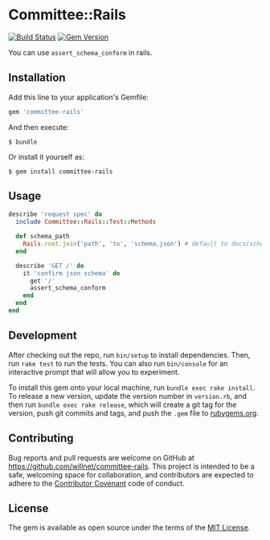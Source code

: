 # Committee::Rails

[![Build Status](https://travis-ci.org/willnet/committee-rails.svg?branch=master)](https://travis-ci.org/willnet/committee-rails)
[![Gem Version](https://badge.fury.io/rb/committee-rails.svg)](https://badge.fury.io/rb/committee-rails)

You can use `assert_schema_conform` in rails.

## Installation

Add this line to your application's Gemfile:

```ruby
gem 'committee-rails'
```

And then execute:

    $ bundle

Or install it yourself as:

    $ gem install committee-rails

## Usage

```ruby
describe 'request spec' do
  include Committee::Rails::Test::Methods

  def schema_path
    Rails.root.join('path', 'to', 'schema.json') # default to docs/schema/schema.json
  end  

  describe 'GET /' do
    it 'confirm json schema' do
      get '/'
      assert_schema_conform
    end
  end
end
```

## Development

After checking out the repo, run `bin/setup` to install dependencies. Then, run `rake test` to run the tests. You can also run `bin/console` for an interactive prompt that will allow you to experiment.

To install this gem onto your local machine, run `bundle exec rake install`. To release a new version, update the version number in `version.rb`, and then run `bundle exec rake release`, which will create a git tag for the version, push git commits and tags, and push the `.gem` file to [rubygems.org](https://rubygems.org).

## Contributing

Bug reports and pull requests are welcome on GitHub at https://github.com/willnet/committee-rails. This project is intended to be a safe, welcoming space for collaboration, and contributors are expected to adhere to the [Contributor Covenant](http://contributor-covenant.org) code of conduct.


## License

The gem is available as open source under the terms of the [MIT License](http://opensource.org/licenses/MIT).
